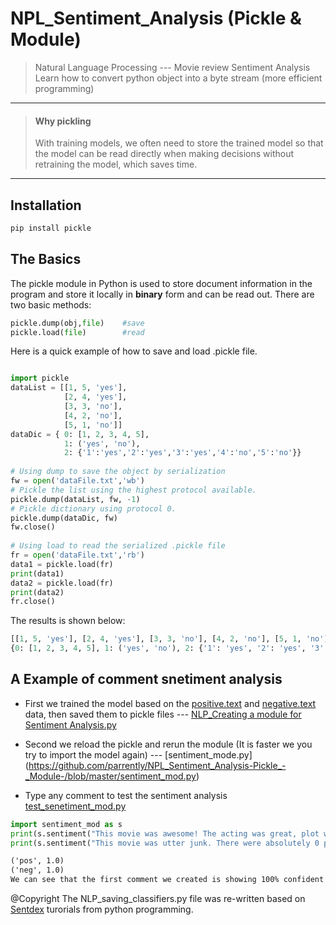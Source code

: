 # NPL_Sentiment_Analysis (Pickle & Module)
> Natural Language Processing --- Movie review Sentiment Analysis
> Learn how to convert python object into a byte stream (more efficient programming)

---
>#### Why pickling
>With training models, we often need to store the trained model so that the model can be read directly when making decisions without retraining the model, which saves time.

---
## Installation

```python
pip install pickle
```

## The Basics

The pickle module in Python is used to store document information in the program and store it locally in **binary** form and can be read out.
There are two basic methods:

```python
pickle.dump(obj,file)    #save
pickle.load(file)        #read
```
Here is a quick example of how to save and load .pickle file.

```python

import pickle
dataList = [[1, 5, 'yes'],
            [2, 4, 'yes'],
            [3, 3, 'no'],
            [4, 2, 'no'],
            [5, 1, 'no']]
dataDic = { 0: [1, 2, 3, 4, 5],
            1: ('yes', 'no'),
            2: {'1':'yes','2':'yes','3':'yes','4':'no','5':'no'}}
 
# Using dump to save the object by serialization
fw = open('dataFile.txt','wb')
# Pickle the list using the highest protocol available.
pickle.dump(dataList, fw, -1)
# Pickle dictionary using protocol 0.
pickle.dump(dataDic, fw)
fw.close()
 
# Using load to read the serialized .pickle file
fr = open('dataFile.txt','rb')
data1 = pickle.load(fr)
print(data1)
data2 = pickle.load(fr)
print(data2)
fr.close()
```
The results is shown below:
```python
[[1, 5, 'yes'], [2, 4, 'yes'], [3, 3, 'no'], [4, 2, 'no'], [5, 1, 'no']]
{0: [1, 2, 3, 4, 5], 1: ('yes', 'no'), 2: {'1': 'yes', '2': 'yes', '3': 'yes', '4': 'no', '5': 'no'}}
```
## A Example of comment snetiment analysis

- First we trained the model based on the [positive.text](https://github.com/parrently/NPL_Sentiment_Analysis-Pickle_-_Module-/blob/master/positive.txt) and [negative.text](https://github.com/parrently/NPL_Sentiment_Analysis-Pickle_-_Module-/blob/master/negative.txt) data, then saved them to pickle files --- [NLP_Creating a module for Sentiment Analysis.py](https://github.com/parrently/NPL_Sentiment_Analysis-Pickle_-_Module-/blob/master/NLP_Creating%20a%20module%20for%20Sentiment%20Analysis.py)

- Second we reload the pickle and rerun the module (It is faster we you try to import the model again) --- [sentiment_mode.py] (https://github.com/parrently/NPL_Sentiment_Analysis-Pickle_-_Module-/blob/master/sentiment_mod.py)

- Type any comment to test the sentiment analysis [test_senetiment_mod.py](https://github.com/parrently/NPL_Sentiment_Analysis-Pickle_-_Module-/blob/master/test_sentiment_mod.py)

```python
import sentiment_mod as s
print(s.sentiment("This movie was awesome! The acting was great, plot was wonderful, and there were pythons...so yea!"))
print(s.sentiment("This movie was utter junk. There were absolutely 0 pythons. I don't see what the point was at all. Horrible movie, 0/10"))
```
```markdown
('pos', 1.0)
('neg', 1.0)
We can see that the first comment we created is showing 100% confident as a positive review, and the second one is 100% negative.
```

@Copyright The NLP_saving_classifiers.py file was re-written based on [Sentdex](https://pythonprogramming.net/pickle-classifier-save-nltk-tutorial/) turorials from python programming.
